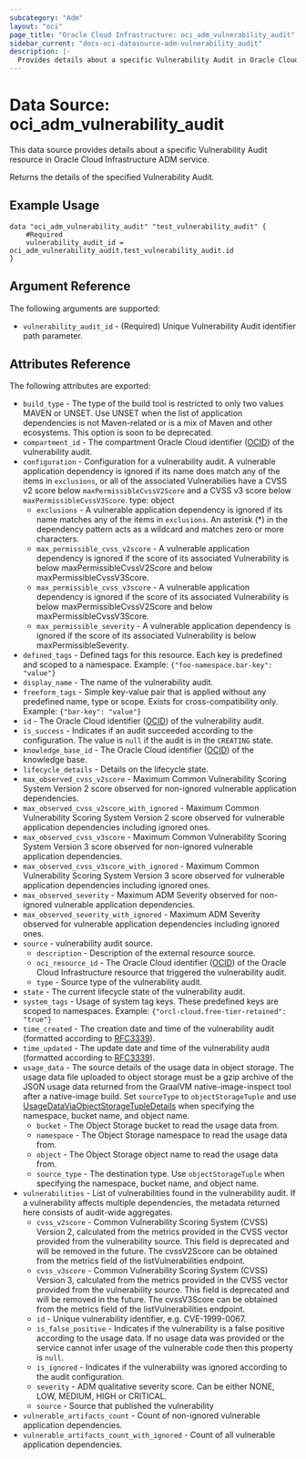 ```yaml
---
subcategory: "Adm"
layout: "oci"
page_title: "Oracle Cloud Infrastructure: oci_adm_vulnerability_audit"
sidebar_current: "docs-oci-datasource-adm-vulnerability_audit"
description: |-
  Provides details about a specific Vulnerability Audit in Oracle Cloud Infrastructure ADM service
---
```


# Data Source: oci_adm_vulnerability_audit
This data source provides details about a specific Vulnerability Audit resource in Oracle Cloud Infrastructure ADM service.

Returns the details of the specified Vulnerability Audit.

## Example Usage

```hcl
data "oci_adm_vulnerability_audit" "test_vulnerability_audit" {
	#Required
	vulnerability_audit_id = oci_adm_vulnerability_audit.test_vulnerability_audit.id
}
```

## Argument Reference

The following arguments are supported:

* `vulnerability_audit_id` - (Required) Unique Vulnerability Audit identifier path parameter.


## Attributes Reference

The following attributes are exported:

* `build_type` - The type of the build tool is restricted to only two values MAVEN or UNSET. Use UNSET when the list of application dependencies is not Maven-related or is a mix of Maven and other ecosystems. This option is soon to be deprecated.
* `compartment_id` - The compartment Oracle Cloud identifier ([OCID](https://docs.cloud.oracle.com/iaas/Content/General/Concepts/identifiers.htm)) of the vulnerability audit.
* `configuration` - Configuration for a vulnerability audit. A vulnerable application dependency is ignored if its name does match any of the items in `exclusions`, or all of the associated Vulnerabilies have a CVSS v2 score below `maxPermissibleCvssV2Score` and a CVSS v3 score below `maxPermissibleCvssV3Score`. type: object 
	* `exclusions` - A vulnerable application dependency is ignored if its name matches any of the items in `exclusions`. An asterisk (*) in the dependency pattern acts as a wildcard and matches zero or more characters. 
	* `max_permissible_cvss_v2score` - A vulnerable application dependency is ignored if the score of its associated Vulnerability is below maxPermissibleCvssV2Score and below maxPermissibleCvssV3Score.
	* `max_permissible_cvss_v3score` - A vulnerable application dependency is ignored if the score of its associated Vulnerability is below maxPermissibleCvssV2Score and below maxPermissibleCvssV3Score.
	* `max_permissible_severity` - A vulnerable application dependency is ignored if the score of its associated Vulnerability is below maxPermissibleSeverity.
* `defined_tags` - Defined tags for this resource. Each key is predefined and scoped to a namespace. Example: `{"foo-namespace.bar-key": "value"}` 
* `display_name` - The name of the vulnerability audit.
* `freeform_tags` - Simple key-value pair that is applied without any predefined name, type or scope. Exists for cross-compatibility only. Example: `{"bar-key": "value"}` 
* `id` - The Oracle Cloud identifier ([OCID](https://docs.cloud.oracle.com/iaas/Content/General/Concepts/identifiers.htm)) of the vulnerability audit.
* `is_success` - Indicates if an audit succeeded according to the configuration. The value is `null` if the audit is in the `CREATING` state.
* `knowledge_base_id` - The Oracle Cloud identifier ([OCID](https://docs.cloud.oracle.com/iaas/Content/General/Concepts/identifiers.htm)) of the knowledge base.
* `lifecycle_details` - Details on the lifecycle state.
* `max_observed_cvss_v2score` - Maximum Common Vulnerability Scoring System Version 2 score observed for non-ignored vulnerable application dependencies.
* `max_observed_cvss_v2score_with_ignored` - Maximum Common Vulnerability Scoring System Version 2 score observed for vulnerable application dependencies including ignored ones.
* `max_observed_cvss_v3score` - Maximum Common Vulnerability Scoring System Version 3 score observed for non-ignored vulnerable application dependencies.
* `max_observed_cvss_v3score_with_ignored` - Maximum Common Vulnerability Scoring System Version 3 score observed for vulnerable application dependencies including ignored ones.
* `max_observed_severity` - Maximum ADM Severity observed for non-ignored vulnerable application dependencies.
* `max_observed_severity_with_ignored` - Maximum ADM Severity observed for vulnerable application dependencies including ignored ones.
* `source` - vulnerability audit source.
	* `description` - Description of the external resource source.
	* `oci_resource_id` - The Oracle Cloud identifier ([OCID](https://docs.cloud.oracle.com/iaas/Content/General/Concepts/identifiers.htm)) of the Oracle Cloud Infrastructure resource that triggered the vulnerability audit.
	* `type` - Source type of the vulnerability audit.
* `state` - The current lifecycle state of the vulnerability audit.
* `system_tags` - Usage of system tag keys. These predefined keys are scoped to namespaces. Example: `{"orcl-cloud.free-tier-retained": "true"}` 
* `time_created` - The creation date and time of the vulnerability audit (formatted according to [RFC3339](https://datatracker.ietf.org/doc/html/rfc3339)).
* `time_updated` - The update date and time of the vulnerability audit (formatted according to [RFC3339](https://datatracker.ietf.org/doc/html/rfc3339)).
* `usage_data` - The source details of the usage data in object storage. The usage data file uploaded to object storage must be a gzip archive of the JSON usage data returned from the GraalVM native-image-inspect tool after a native-image build. Set `sourceType` to `objectStorageTuple` and use [UsageDataViaObjectStorageTupleDetails](https://docs.cloud.oracle.com/iaas/api/#/en/adm/latest/requests/UsageDataViaObjectStorageTupleDetails) when specifying the namespace, bucket name, and object name. 
	* `bucket` - The Object Storage bucket to read the usage data from.
	* `namespace` - The Object Storage namespace to read the usage data from.
	* `object` - The Object Storage object name to read the usage data from.
	* `source_type` - The destination type. Use `objectStorageTuple` when specifying the namespace, bucket name, and object name. 
* `vulnerabilities` - List of vulnerabilities found in the vulnerability audit. If a vulnerability affects multiple dependencies, the metadata returned here consists of audit-wide aggregates.
	* `cvss_v2score` - Common Vulnerability Scoring System (CVSS) Version 2, calculated from the metrics provided in the CVSS vector provided from the vulnerability source. This field is deprecated and will be removed in the future. The cvssV2Score can be obtained from the metrics field of the listVulnerabilities endpoint. 
	* `cvss_v3score` - Common Vulnerability Scoring System (CVSS) Version 3, calculated from the metrics provided in the CVSS vector provided from the vulnerability source. This field is deprecated and will be removed in the future. The cvssV3Score can be obtained from the metrics field of the listVulnerabilities endpoint. 
	* `id` - Unique vulnerability identifier, e.g. CVE-1999-0067.
	* `is_false_positive` - Indicates if the vulnerability is a false positive according to the usage data. If no usage data was provided or the service cannot infer usage of the vulnerable code then this property is `null`.
	* `is_ignored` - Indicates if the vulnerability was ignored according to the audit configuration.
	* `severity` - ADM qualitative severity score. Can be either NONE, LOW, MEDIUM, HIGH or CRITICAL.
	* `source` - Source that published the vulnerability
* `vulnerable_artifacts_count` - Count of non-ignored vulnerable application dependencies.
* `vulnerable_artifacts_count_with_ignored` - Count of all vulnerable application dependencies.

